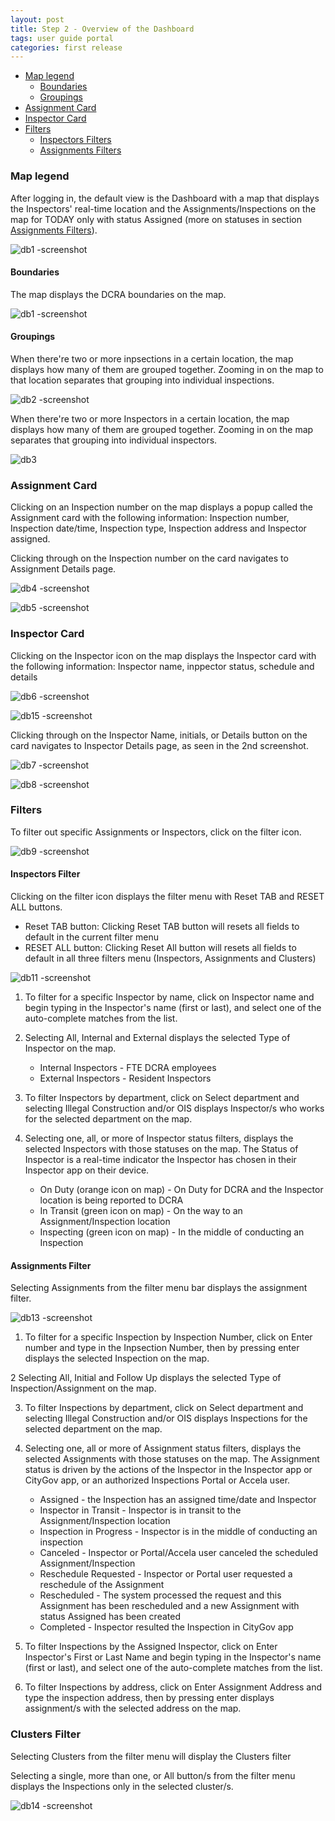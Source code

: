 ```yaml
---
layout: post
title: Step 2 - Overview of the Dashboard
tags: user guide portal
categories: first release
---
```


- [Map legend](#-Map-legend)
  * [Boundaries](#-Boundaries)
  * [Groupings](#-Groupings)
- [Assignment Card](#-Assignment-Card)
- [Inspector Card](#-Inspector-Card)
- [Filters](#-Filters)
  * [Inspectors Filters](#-Inspectors-Filter)
  * [Assignments Filters](#-Assignments-Filter)

<link rel="stylesheet" href="/User-Guide-Portal/styles.css">

### Map legend <a name="-Map-legend"></a>
After logging in, the default view is the Dashboard with a map that displays the Inspectors' real-time location and the Assignments/Inspections on the map for TODAY only with status Assigned (more on statuses in section [Assignments Filters](#-Assignments-Filter)).

![db1 -screenshot](https://user-images.githubusercontent.com/81990744/118853344-a6a4dd80-b8a1-11eb-9bc4-310f98fc1082.png)

#### Boundaries <a name="-Boundaries"></a>
The map displays the DCRA boundaries on the map.

![db1 -screenshot](https://user-images.githubusercontent.com/81990744/118853344-a6a4dd80-b8a1-11eb-9bc4-310f98fc1082.png)

#### Groupings <a name="-Groupings"></a>
When there're two or more inpsections in a certain location, the map displays how many of them are grouped together. Zooming in on the map to that location separates that grouping into individual inspections.

![db2 -screenshot](https://user-images.githubusercontent.com/81990744/118853547-df44b700-b8a1-11eb-9916-a983ac958a96.png)

When there're two or more Inspectors in a certain location, the map displays how many of them are grouped together. Zooming in on the map separates that grouping into individual inspectors. 

![db3](https://user-images.githubusercontent.com/81990744/118853615-ef5c9680-b8a1-11eb-9b34-2c4a454a7d30.png)

### Assignment Card <a name="-Assignment-Card"></a>
Clicking on an Inspection number on the map displays a popup called the Assignment card with the following information: Inspection number, Inspection date/time, Inspection type, Inspection address and Inspector assigned.

Clicking through on the Inspection number on the card navigates to Assignment Details page.

![db4 -screenshot](https://user-images.githubusercontent.com/81990744/118853943-524e2d80-b8a2-11eb-9a80-0a95a6c01293.png)

![db5 -screenshot](https://user-images.githubusercontent.com/81990744/118853965-5712e180-b8a2-11eb-8809-57e996b8e4f8.png)

### Inspector Card <a name="-Inspector-Card"></a>
Clicking on the Inspector icon on the map displays the Inspector card with the following information: Inspector name, inppector status, schedule and details

![db6 -screenshot](https://user-images.githubusercontent.com/81990744/118858806-88da7700-b8a7-11eb-84ee-96b8024a340c.png)

![db15 -screenshot](https://user-images.githubusercontent.com/81990744/118858692-706a5c80-b8a7-11eb-8ebf-223e0f3768a7.png)

Clicking through on the Inspector Name, initials, or Details button on the card navigates to Inspector Details page, as seen in the 2nd screenshot. 

![db7 -screenshot](https://user-images.githubusercontent.com/81990744/118858840-92fc7580-b8a7-11eb-987e-bbb6622d439f.png)

![db8 -screenshot](https://user-images.githubusercontent.com/81990744/118858868-97289300-b8a7-11eb-9cd0-dd1edadb0955.png)

### Filters <a name="-Filters"></a>
To filter out specific Assignments or Inspectors, click on the filter icon.

![db9 -screenshot](https://user-images.githubusercontent.com/81990744/118859222-00a8a180-b8a8-11eb-909d-3d99c5ac4a58.png)

#### Inspectors Filter <a name="-Inspectors-Filter"></a>
Clicking on the filter icon displays the filter menu with Reset TAB and RESET ALL buttons.
   * Reset TAB button: Clicking Reset TAB button will resets all fields to default in the current filter menu
   * RESET ALL button: Clicking Reset All button will resets all fields to default in all three filters menu (Inspectors, Assignments and Clusters) 

![db11 -screenshot](https://user-images.githubusercontent.com/81990744/118861525-980ef400-b8aa-11eb-9ab7-cf1e6594de87.png)

1. To filter for a specific Inspector by name, click on Inspector name and begin typing in the Inspector's name (first or last), and select one of the auto-complete matches from    the list.

2. Selecting All, Internal and External displays the selected Type of Inspector on the map.
   * Internal Inspectors - FTE DCRA employees
   * External Inspectors - Resident Inspectors

3. To filter Inspectors by department, click on Select department and selecting Illegal Construction and/or OIS displays Inspector/s who works for the selected department on the    map.

4. Selecting one, all, or more of Inspector status filters, displays the selected Inspectors with those statuses on the map. The Status of Inspector is a real-time indicator the    Inspector has chosen in their Inspector app on their device.

   * On Duty (orange icon on map) - On Duty for DCRA and the Inspector location is being reported to DCRA
   * In Transit (green icon on map) - On the way to an Assignment/Inspection location
   * Inspecting (green icon on map) - In the middle of conducting an Inspection

#### Assignments Filter <a name="-Assignments-Filter"></a>
Selecting Assignments from the filter menu bar displays the assignment filter.

![db13 -screenshot](https://user-images.githubusercontent.com/81990744/118862638-f4bede80-b8ab-11eb-84a9-f835f416eea0.png)

1. To filter for a specific Inspection by Inspection Number, click on Enter number and type in the Inpsection Number, then by pressing enter displays the selected Inspection on    the map.

2 Selecting All, Initial and Follow Up displays the selected Type of Inspection/Assignment on the map.

3. To filter Inspections by department, click on Select department and selecting Illegal Construction and/or OIS displays Inspections for the selected department on the map.

4. Selecting one, all or more of Assignment status filters, displays the selected Assignments with those statuses on the map. The Assignment status is driven by the actions of      the Inspector in the Inspector app or CityGov app, or an authorized Inspections Portal or Accela user. 

   * Assigned - the Inspection has an assigned time/date and Inspector
   * Inspector in Transit - Inspector is in transit to the Assignment/Inspection location
   * Inspection in Progress - Inspector is in the middle of conducting an inspection
   * Canceled - Inspector or Portal/Accela user canceled the scheduled Assignment/Inspection
   * Reschedule Requested - Inspector or Portal user requested a reschedule of the Assignment
   * Rescheduled - The system processed the request and this Assignment has been rescheduled and a new Assignment with status Assigned has been created
   * Completed - Inspector resulted the Inspection in CityGov app

5. To filter Inspections by the Assigned Inspector, click on Enter Inspector's First or Last Name and begin typing in the Inspector's name (first or last), and select one of the    auto-complete matches from the list.

6. To filter Inspections by address, click on Enter Assignment Address and type the inspection address, then by pressing enter displays assignment/s with the selected address on    the map.

### Clusters Filter
Selecting Clusters from the filter menu will display the Clusters filter

Selecting a single, more than one, or All button/s from the filter menu displays the Inspections only in the selected cluster/s.

![db14 -screenshot](https://user-images.githubusercontent.com/81990744/118863902-6e0b0100-b8ad-11eb-8075-2f74e6620c9a.png)






 



